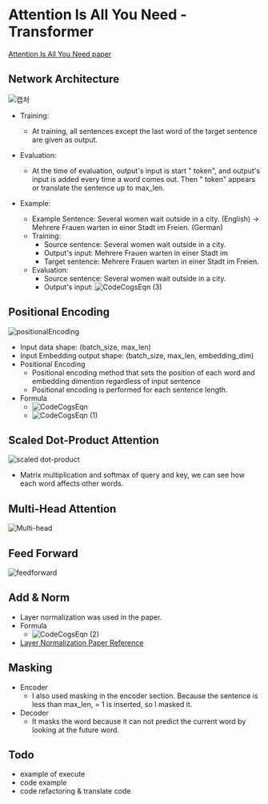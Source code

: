 # Attention Is All You Need - Transformer
[Attention Is All You Need paper](https://arxiv.org/pdf/1706.03762.pdf)

## Network Architecture
![캡처](https://user-images.githubusercontent.com/22078438/58172292-2445ab00-7cd3-11e9-9835-27430e9a33b5.PNG)
- Training:
  - At training, all sentences except the last word of the target sentence are given as output.
- Evaluation:
  - At the time of evaluation, output's input is start "<BOS> token", and output's input is added every time a word comes out. Then "<EOS> token" appears or translate the sentence up to max_len.
  
- Example:
  - Example Sentence: Several women wait outside in a city. (English) -> Mehrere Frauen warten in einer Stadt im Freien. (German)
  - Training:
    - Source sentence: Several women wait outside in a city.
    - Output's input: Mehrere Frauen warten in einer Stadt im
    - Target sentence: Mehrere Frauen warten in einer Stadt im Freien.
  - Evaluation:
    - Source sentence: Several women wait outside in a city.
    - Output's input: ![CodeCogsEqn (3)](https://user-images.githubusercontent.com/22078438/58172791-7cc97800-7cd4-11e9-84fc-ab64f5d58057.gif)

## Positional Encoding
![positionalEncoding](https://user-images.githubusercontent.com/22078438/58095960-feef6900-7c0e-11e9-8f31-082dec0ee4ec.PNG)

- Input data shape: (batch_size, max_len)
- Input Embedding output shape: (batch_size, max_len, embedding_dim)
- Positional Encoding
  - Positional encoding method that sets the position of each word and embedding dimention regardless of input sentence
  - Positional encoding is performed for each sentence length.
- Formula
  - ![CodeCogsEqn](https://user-images.githubusercontent.com/22078438/58171563-42aaa700-7cd1-11e9-8cd7-cb16937e180d.gif)
  - ![CodeCogsEqn (1)](https://user-images.githubusercontent.com/22078438/58171560-41797a00-7cd1-11e9-923c-ac9ff5911217.gif)

## Scaled Dot-Product Attention
![scaled dot-product](https://user-images.githubusercontent.com/22078438/58099380-796fb700-7c16-11e9-9910-3cd7542ca1ad.PNG)
- Matrix multiplication and softmax of query and key, we can see how each word affects other words.

## Multi-Head Attention
![Multi-head](https://user-images.githubusercontent.com/22078438/58099407-855b7900-7c16-11e9-812d-9a699662d91f.PNG)

## Feed Forward
![feedforward](https://user-images.githubusercontent.com/22078438/58099419-8be9f080-7c16-11e9-828e-f015ae3ee575.PNG)

## Add & Norm
- Layer normalization was used in the paper.
- Formula
  - ![CodeCogsEqn (2)](https://user-images.githubusercontent.com/22078438/58171718-91584100-7cd1-11e9-9694-56539b8318c4.gif)
- [Layer Normalization Paper Reference](https://arxiv.org/pdf/1607.06450.pdf)
  
## Masking
- Encoder
  - I also used masking in the encoder section. Because the sentence is less than max_len, <pad> = 1 is inserted, so I masked it.
- Decoder
  - It masks the word because it can not predict the current word by looking at the future word.

## Todo
- example of execute
- code example
- code refactoring & translate code
